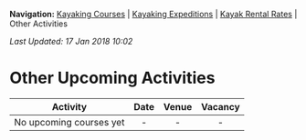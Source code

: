 **Navigation:** [Kayaking Courses](index) &#124; [Kayaking Expeditions](expedition) &#124; [Kayak Rental Rates](rental) &#124; Other Activities

_Last Updated: 17 Jan 2018 10:02_
# Other Upcoming Activities

Activity | Date | Venue | Vacancy
:---:|:---:|:---:|:---:
No upcoming courses yet|-|-|-

